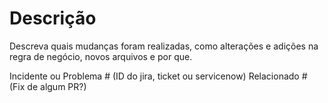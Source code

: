 # Descrição

Descreva quais mudanças foram realizadas, como alterações e adições na regra de negócio, novos arquivos e por que.

Incidente ou Problema # (ID do jira, ticket ou servicenow)
Relacionado # (Fix de algum PR?)
